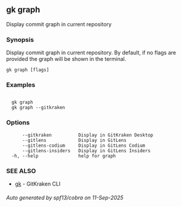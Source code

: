 ## gk graph

Display commit graph in current repository

### Synopsis


  Display commit graph in current repository. By default, if no flags are provided the graph will be shown in the terminal.


```
gk graph [flags]
```

### Examples

```

  gk graph
  gk graph --gitkraken

```

### Options

```
      --gitkraken          Display in GitKraken Desktop
      --gitlens            Display in GitLens
      --gitlens-codium     Display in GitLens Codium
      --gitlens-insiders   Display in GitLens Insiders
  -h, --help               help for graph
```

### SEE ALSO

* [gk](gk.md)	 - GitKraken CLI

###### Auto generated by spf13/cobra on 11-Sep-2025
